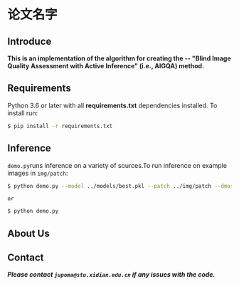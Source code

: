# 论文名字

## Introduce

**This is an implementation of the algorithm for creating the --
"Blind Image Quality Assessment with Active Inference" (i.e., AIGQA) method.**

## Requirements

Python 3.6 or later with all **requirements.txt** dependencies installed. To install run:

```bash
$ pip install -r requirements.txt
```

## Inference

`demo.py`runs inference on a variety of sources.To run inference on example images in `img/patch`:

```bash
$ python demo.py --model ../models/best.pkl --patch ../img/patch --dmos ../img/dmos/DMOS.mat
```

`or`

```bash
$ python demo.py
```

## About Us



## Contact

***Please contact `jupoma@stu.xidian.edu.cn` if any issues with the code.***

